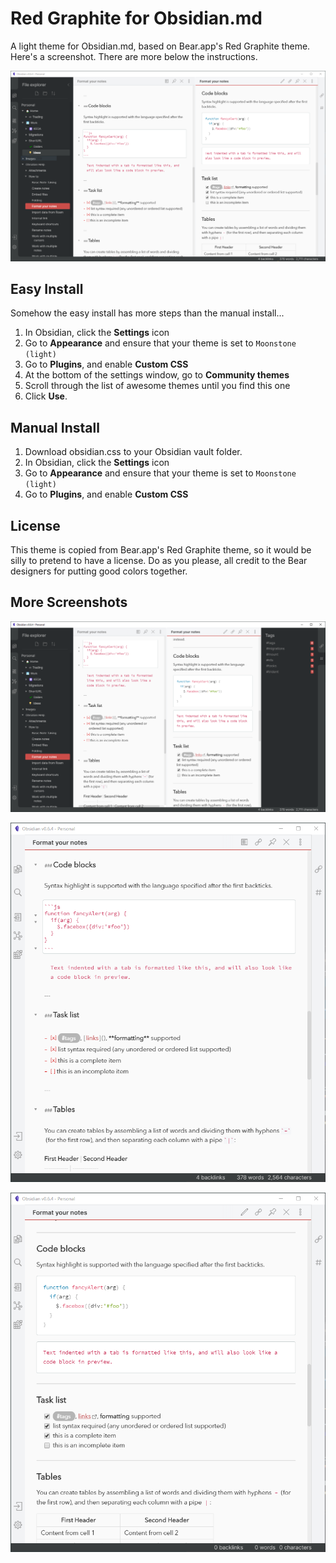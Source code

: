 # Red Graphite for Obsidian.md
A light theme for Obsidian.md, based on Bear.app's Red Graphite theme. Here's a screenshot. There are more below the instructions.

![Screenshot](./screenshot01.png)

## Easy Install
Somehow the easy install has more steps than the manual install... 
1. In Obsidian, click the **Settings** icon
1. Go to **Appearance** and ensure that your theme is set to `Moonstone (light)`
1. Go to **Plugins**, and enable **Custom CSS**
1. At the bottom of the settings window, go to **Community themes**
1. Scroll through the list of awesome themes until you find this one
1. Click **Use**.

## Manual Install
1. Download obsidian.css to your Obsidian vault folder.
1. In Obsidian, click the **Settings** icon
1. Go to **Appearance** and ensure that your theme is set to `Moonstone (light)`
1. Go to **Plugins**, and enable **Custom CSS**

## License
This theme is copied from Bear.app's Red Graphite theme, so it would be silly to pretend to have a license. Do as you please, all credit to the Bear designers for putting good colors together.

## More Screenshots

![Screenshot](./screenshot02.png)

![Screenshot](./screenshot03.png)

![Screenshot](./screenshot04.png)